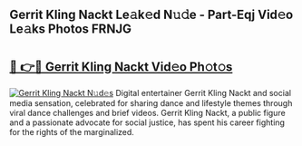 ## Gerrit Kling Nackt Le𝚊k𝚎d N𝚞𝚍e - Part-Eqj Vid𝚎o Le𝚊ks Photos FRNJG

# <h2><a href="http://fb36qq.evod.top/?m=Gerrit+Kling+Nackt">🔗 👉🔴 Gerrit Kling Nackt Vid𝚎o Ph𝚘t𝚘s</a></h2>

[![Gerrit Kling Nackt N𝚞d𝚎s](https://i.imgur.com/8V9OHl7.gif)](http://fb36qq.evod.top/?m=Gerrit+Kling+Nackt)
Digital entertainer Gerrit Kling Nackt and social media sensation, celebrated for sharing dance and lifestyle themes through viral dance challenges and brief videos. Gerrit Kling Nackt, a public figure and a passionate advocate for social justice, has spent his career fighting for the rights of the marginalized. 
